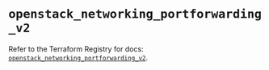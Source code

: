 # `openstack_networking_portforwarding_v2`

Refer to the Terraform Registry for docs: [`openstack_networking_portforwarding_v2`](https://registry.terraform.io/providers/terraform-provider-openstack/openstack/3.0.0/docs/resources/networking_portforwarding_v2).
